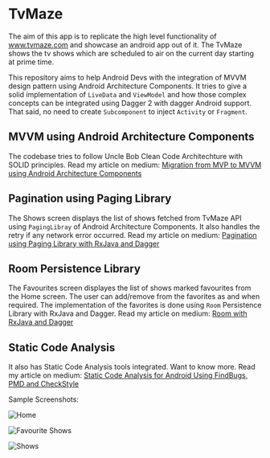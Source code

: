 # TvMaze
The aim of this app is to replicate the high level functionality of www.tvmaze.com and showcase an android app out of it. The TvMaze shows the tv shows which are scheduled to air on the current day starting at prime time.

This repository aims to help Android Devs with the integration of MVVM design pattern using Android Architecture Components.
It tries to give a solid implementation of `LiveData` and `ViewModel` and how those complex concepts can be integrated using Dagger 2 with dagger Android support. That said, no need to create `Subcomponent` to inject `Activity` or `Fragment`. 

## MVVM using Android Architecture Components
The codebase tries to follow Uncle Bob Clean Code Architechture with SOLID principles.
Read my article on medium:
[Migration from MVP to MVVM using Android Architecture Components](https://medium.com/@kumarashwini/migration-from-mvp-to-mvvm-using-android-architecture-components-4bc058a1f73c)

## Pagination using Paging Library 
The Shows screen displays the list of shows fetched from TvMaze API using `PagingLibray` of Android Architecture Components. It also handles the retry if any network error occurred.
Read my article on medium:
[Pagination using Paging Library with RxJava and Dagger](https://medium.com/@kumarashwini/pagination-using-paging-library-with-rxjava-and-dagger-d9d05dbd8eac)

## Room Persistence Library
The Favourites screen displayes the list of shows marked favourites from the Home screen. The user can add/remove from the favorites as and when required. The implementation of the favorites is done using `Room`  Persistence Library with RxJava and Dagger. 
Read my article on medium:
[Room with RxJava and Dagger](https://medium.com/@kumarashwini/room-with-rxjava-and-dagger-2722f4420651)

## Static Code Analysis
It also has Static Code Analysis tools integrated. Want to know more. Read my article on medium:
[Static Code Analysis for Android Using FindBugs, PMD and CheckStyle](https://blog.mindorks.com/static-code-analysis-for-android-using-findbugs-pmd-and-checkstyle-3a2861834c6a)

Sample Screenshots:

![Home](http://i.imgur.com/6YvBFTb.png) 

![Favourite Shows](http://i.imgur.com/7dxorJc.png) 

![Shows](http://i.imgur.com/aEPrcdg.png) 
